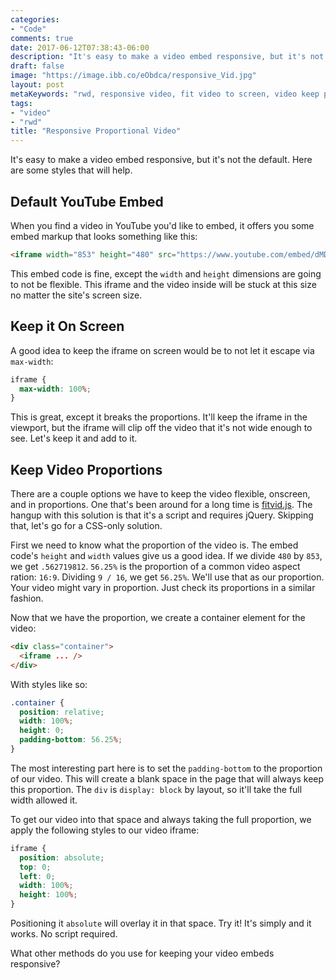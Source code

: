 ```yaml
---
categories:
- "Code"
comments: true
date: 2017-06-12T07:38:43-06:00
description: "It's easy to make a video embed responsive, but it's not the default.  Here are some styles."
draft: false
image: "https://image.ibb.co/eObdca/responsive_Vid.jpg"
layout: post
metaKeywords: "rwd, responsive video, fit video to screen, video keep proportion, responsive iframe, responsive youtube embed, flexible"
tags:
- "video"
- "rwd"
title: "Responsive Proportional Video"
---
```


It's easy to make a video embed responsive, but it's not the default.  Here are some styles that will help.

<!--more-->

## Default YouTube Embed

When you find a video in YouTube you'd like to embed, it offers you some embed markup that looks something like this:

```html
<iframe width="853" height="480" src="https://www.youtube.com/embed/dMDNWLTOU8o?rel=0" frameborder="0" allowfullscreen></iframe>
```

This embed code is fine, except the `width` and `height` dimensions are going to not be flexible.  This iframe and the video inside will be stuck at this size no matter the site's screen size.

## Keep it On Screen

A good idea to keep the iframe on screen would be to not let it escape via `max-width`:

```css
iframe {  
  max-width: 100%;
}
```

This is great, except it breaks the proportions.  It'll keep the iframe in the viewport, but the iframe will clip off the video that it's not wide enough to see.  Let's keep it and add to it.

## Keep Video Proportions

There are a couple options we have to keep the video flexible, onscreen, and in proportions.  One that's been around for a long time is [fitvid.js](http://fitvidsjs.com/).  The hangup with this solution is that it's a script and requires jQuery.  Skipping that, let's go for a CSS-only solution.  

First we need to know what the proportion of the video is.  The embed code's `height` and `width` values give us a good idea.  If we divide `480` by `853`, we get `.562719812`.  `56.25%` is the proportion of a common video aspect ration: `16:9`.  Dividing `9 / 16`, we get `56.25%`.  We'll use that as our proportion.  Your video might vary in proportion.  Just check its proportions in a similar fashion.

Now that we have the proportion, we create a container element for the video:

```html
<div class="container">
  <iframe ... />
</div>
```

With styles like so:

```css
.container {
  position: relative;
  width: 100%;
  height: 0;
  padding-bottom: 56.25%;
}
```

The most interesting part here is to set the `padding-bottom` to the proportion of our video.  This will create a blank space in the page that will always keep this proportion.  The `div` is `display: block` by layout, so it'll take the full width allowed it.

To get our video into that space and always taking the full proportion, we apply the following styles to our video iframe: 

```css
iframe {
  position: absolute;
  top: 0;
  left: 0;
  width: 100%;
  height: 100%;
}
```

Positioning it `absolute` will overlay it in that space.  Try it!  It's simply and it works.  No script required.

What other methods do you use for keeping your video embeds responsive?

